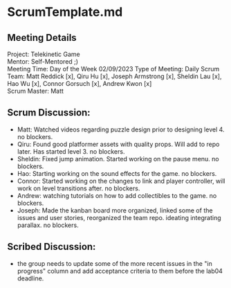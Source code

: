 # ScrumTemplate.md

## Meeting Details  

Project: Telekinetic Game  
Mentor: Self-Mentored ;)  
Meeting Time: Day of the Week 02/09/2023
Type of Meeting: Daily Scrum  
Team: Matt Reddick [x], Qiru Hu [x], Joseph Armstrong [x], Sheldin Lau [x], Hao Wu [x], Connor Gorsuch [x], Andrew Kwon [x]  
Scrum Master: Matt  

## Scrum Discussion:
- Matt: Watched videos regarding puzzle design prior to designing level 4. no blockers.  
- Qiru: Found good platformer assets with quality props. Will add to repo later. Has started level 3. no blockers.
- Sheldin: Fixed jump animation. Started working on the pause menu. no blockers. 
- Hao: Starting working on the sound effects for the game. no blockers. 
- Connor: Started working on the changes to link and player controller, will work on level transitions after. no blockers.
- Andrew: watching tutorials on how to add collectibles to the game. no blockers. 
- Joseph: Made the kanban board more organized, linked some of the issues and user stories, reorganized the team repo. ideating integrating parallax. no blockers. 

## Scribed Discussion:
- the group needs to update some of the more recent issues in the "in progress" column and add acceptance criteria to them before the lab04 deadline. 

